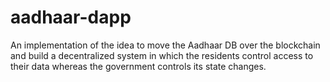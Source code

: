 # aadhaar-dapp
An implementation of the idea to move the Aadhaar DB over the blockchain and build a decentralized system in which the residents control access to their data whereas the government controls its state changes.
